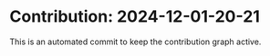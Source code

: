 # Contribution: 2024-12-01-20-21
This is an automated commit to keep the contribution graph active.
